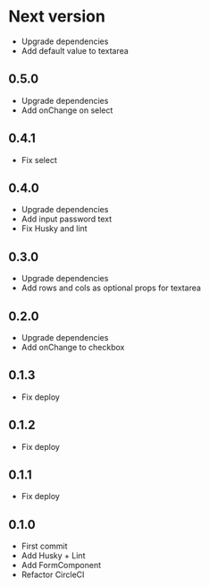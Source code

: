 # Next version
+ Upgrade dependencies
+ Add default value to textarea

## 0.5.0
+ Upgrade dependencies
+ Add onChange on select

## 0.4.1
+ Fix select

## 0.4.0
+ Upgrade dependencies
+ Add input password text
+ Fix Husky and lint

## 0.3.0
+ Upgrade dependencies
+ Add rows and cols as optional props for textarea

## 0.2.0
+ Upgrade dependencies
+ Add onChange to checkbox

## 0.1.3
+ Fix deploy

## 0.1.2
+ Fix deploy

## 0.1.1
+ Fix deploy

## 0.1.0
+ First commit
+ Add Husky + Lint
+ Add FormComponent
+ Refactor CircleCI